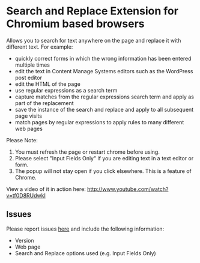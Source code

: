 # Search and Replace Extension for Chromium based browsers

Allows you to search for text anywhere on the page and replace it with different text. For example:

- quickly correct forms in which the wrong information has been entered multiple times
- edit the text in Content Manage Systems editors such as the WordPress post editor
- edit the HTML of the page
- use regular expressions as a search term
- capture matches from the regular expressions search term and apply as part of the replacement
- save the instance of the search and replace and apply to all subsequent page visits
- match pages by regular expressions to apply rules to many different web pages

Please Note:
1. You must refresh the page or restart chrome before using.
2. Please select "Input Fields Only" if you are editing text in a text editor or form.
2. The popup will not stay open if you click elsewhere. This is a feature of Chrome.

View a video of it in action here: http://www.youtube.com/watch?v=tf0D8RUdwkI

## Issues

Please report issues [here](https://github.com/forgetso/search-replace/issues) and include the following information:
- Version
- Web page
- Search and Replace options used (e.g. Input Fields Only)

